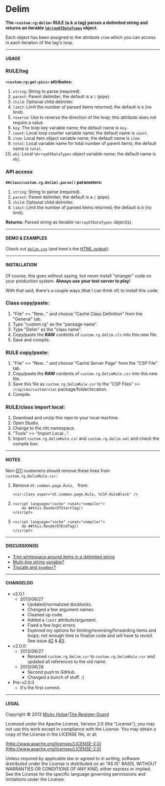 # Delim

**The `<custom:rg:delim>` RULE (a.k.a tag) parses a delimited string and returns an iterable [`%ArrayOfDataTypes`](http://docs.intersystems.com/cache20091/csp/documatic/%25CSP.Documatic.cls?APP=1&CLASSNAME=%25Library.ArrayOfDataTypes) object.**

Each object has been assigned to the attribute `item` which you can access in each iteration of the tag's loop.

---

#### USAGE

### RULE/tag

**`<custom:rg:get:pics>` attributes:**

1. `string`: String to parse (required).
1. `parent`: Parent delimiter; the default is a `|` (pipe).
1. `child`: Optional child delimiter.
1. `limit`: Limit the number of parsed items returned; the default is `0` (no limit).
1. `reverse`: Use to reverse the direction of the loop; this attribute does not require a value.
1. `key`: The loop key variable name; the default name is `key`.
1. `count`: Local loop counter variable name; the default name is `count`.
1. `item`: Local item object variable name; the default name is `item`.
1. `total`: Local variable name for total number of parent items; the default name is `total`.
1. `obj`: Local `%ArrayOfDataTypes` object variable name; the default name is `obj`.

### API access

**`##class(custom.rg.Delim).parse()` parameters:**

1. `string`: String to parse (required).
1. `parent`: Parent delimiter; the default is a `|` (pipe).
1. `child`: Optional child delimiter.
1. `limit`: Limit the number of parsed items returned; the default is `0` (no limit).

**Returns:** Parsed string as iterable `%ArrayOfDataTypes` object(s).

---

#### DEMO & EXAMPLES

Check out [`delim.csp`](https://github.com/registerguard/delim/blob/master/delim/delim.csp) (and here's the [HTML output](http://registerguard.github.io/delim/)).

---

#### INSTALLATION

Of course, this goes without saying, but never install "stranger" code on your production system. **Always use your test server to play**!

With that said, there's a couple ways (that I can think of) to install this code:

### Class copy/paste:

1. "File" >> "New..." and choose "Caché Class Definition" from the "General" tab.
1. Type "custom.rg" as the "package name".
1. Type "Delim" as the "class name".
1. Copy/paste the **RAW** contents of `custom.rg.Delim.cls` into this new file.
1. Save and compile.

### RULE copy/paste:

1. "File" >> "New..." and choose "Caché Server Page" from the "CSP File" tab.
1. Copy/paste the **RAW** contents of `custom.rg.DelimRule.csr` into this new file.
1. Save this file as `custom.rg.DelimRule.csr` to the "CSP Files" >> `/csp/cms/customrules` package/folder/location.
1. Compile.

### RULE/class import local:

1. Download and unzip this repo to your local machine.
1. Open Studio.
1. Change to the `CMS` namespace.
1. "Tools" >> "Import Local...".
1. Import `custom.rg.DelimRule.csr` and `custom.rg.Delim.xml` and check the compile box.

---

#### NOTES

Non-[DTI](http://www.dtint.com/) customers should remove these lines from `custom.rg.DelimRule.csr`:

1. Remove `dt.common.page.Rule, ` from:
	```
	<csr:class super="dt.common.page.Rule, %CSP.RuleBlock" />
	```

1. 
	```
	<script language="cache" runat="compiler">
		do ##this.RenderDTStartTag()
	</script>
	```

1. 
	```
	<script language="cache" runat="compiler">
		do ##this.RenderDTEndTag()
	</script>
	```

---

#### DISCUSSION(S)

* [Trim whitespace around items in a delimited string](https://groups.google.com/d/topic/intersystems-public-cache/8iJV1p3kwD8/discussion)
* [Multi-line string variable?](https://groups.google.com/d/topic/intersystems-public-cache/iG3YnU11igA/discussion)
* [Trucate and `$number`?](https://groups.google.com/d/topic/intersystems-public-cache/gFvXTNjgq7o/discussion)

---

#### CHANGELOG

* v2.0.1
	* 2013/06/27
		* Updated/normalized docblocks.
		* Changed a few argument names.
		* Cleaned up code.
		* Added a `limit` attribute/argument.
		* Fixed a few logic errors.
		* Explored my options for limiting/reversing/forwarding items and loops; not enough time to finalize code and will have to revisit. See issue [#2](https://github.com/registerguard/delim/issues/2) & [#3](https://github.com/registerguard/delim/issues/2).
* v2.0.0:
	* 2013/06/27
		* Renamed `custom.rg.Delim.csr` to `custom.rg.DelimRule.csr` and updated all references to the old name.
	* 2013/06/26
		* Second push to GitHub.
		* Changed a bunch of stuff. :)
* Pre-v2.0.0
	* It's the first commit.

---

#### LEGAL

Copyright &copy; 2013 [Micky Hulse](http://hulse.me)/[The Register-Guard](http://registerguard.com)

Licensed under the Apache License, Version 2.0 (the "License"); you may not use this work except in compliance with the License. You may obtain a copy of the License in the LICENSE file, or at:

[http://www.apache.org/licenses/LICENSE-2.0](http://www.apache.org/licenses/LICENSE-2.0)

Unless required by applicable law or agreed to in writing, software distributed under the License is distributed on an "AS IS" BASIS, WITHOUT WARRANTIES OR CONDITIONS OF ANY KIND, either express or implied. See the License for the specific language governing permissions and limitations under the License.
